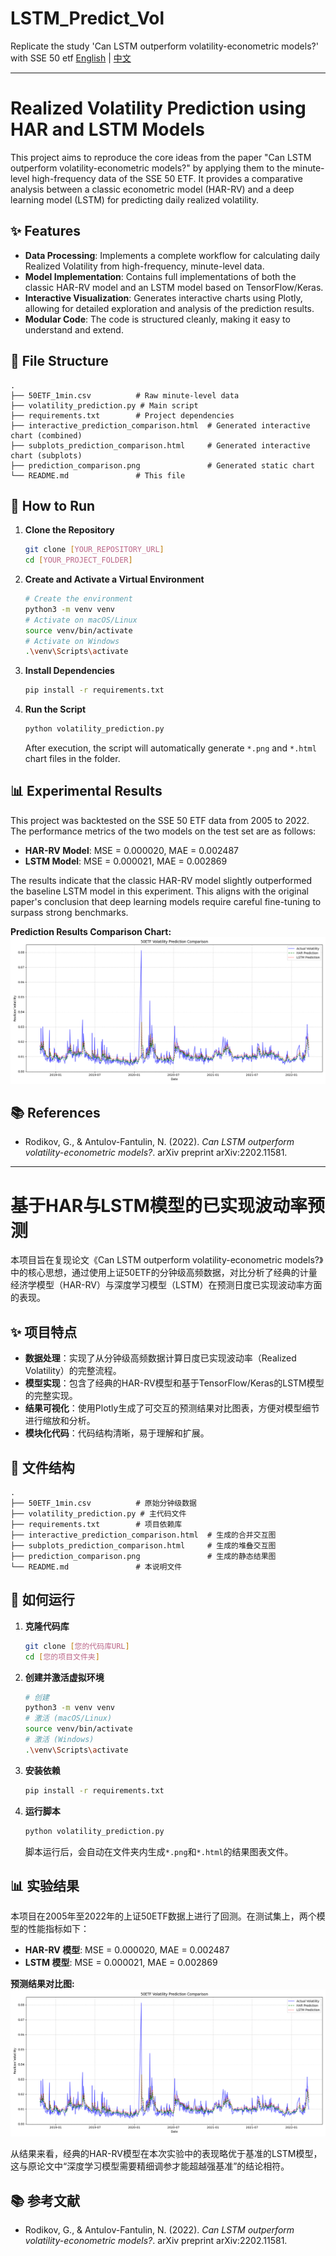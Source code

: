 # LSTM_Predict_Vol
Replicate the study 'Can LSTM outperform volatility-econometric models?' with SSE 50 etf
[English](#english) | [中文](#中文)

---

<a name="english"></a>

# Realized Volatility Prediction using HAR and LSTM Models

This project aims to reproduce the core ideas from the paper "Can LSTM outperform volatility-econometric models?" by applying them to the minute-level high-frequency data of the SSE 50 ETF. It provides a comparative analysis between a classic econometric model (HAR-RV) and a deep learning model (LSTM) for predicting daily realized volatility.

## ✨ Features

- **Data Processing**: Implements a complete workflow for calculating daily Realized Volatility from high-frequency, minute-level data.
- **Model Implementation**: Contains full implementations of both the classic HAR-RV model and an LSTM model based on TensorFlow/Keras.
- **Interactive Visualization**: Generates interactive charts using Plotly, allowing for detailed exploration and analysis of the prediction results.
- **Modular Code**: The code is structured cleanly, making it easy to understand and extend.

## 📂 File Structure

```
.
├── 50ETF_1min.csv          # Raw minute-level data
├── volatility_prediction.py # Main script
├── requirements.txt        # Project dependencies
├── interactive_prediction_comparison.html  # Generated interactive chart (combined)
├── subplots_prediction_comparison.html     # Generated interactive chart (subplots)
├── prediction_comparison.png               # Generated static chart
└── README.md               # This file
```

## 🚀 How to Run

1.  **Clone the Repository**
    ```bash
    git clone [YOUR_REPOSITORY_URL]
    cd [YOUR_PROJECT_FOLDER]
    ```

2.  **Create and Activate a Virtual Environment**
    ```bash
    # Create the environment
    python3 -m venv venv
    # Activate on macOS/Linux
    source venv/bin/activate
    # Activate on Windows
    .\venv\Scripts\activate
    ```

3.  **Install Dependencies**
    ```bash
    pip install -r requirements.txt
    ```

4.  **Run the Script**
    ```bash
    python volatility_prediction.py
    ```
    After execution, the script will automatically generate `*.png` and `*.html` chart files in the folder.

## 📊 Experimental Results

This project was backtested on the SSE 50 ETF data from 2005 to 2022. The performance metrics of the two models on the test set are as follows:

- **HAR-RV Model**: MSE = 0.000020, MAE = 0.002487
- **LSTM Model**: MSE = 0.000021, MAE = 0.002869

The results indicate that the classic HAR-RV model slightly outperformed the baseline LSTM model in this experiment. This aligns with the original paper's conclusion that deep learning models require careful fine-tuning to surpass strong benchmarks.

**Prediction Results Comparison Chart:**
![Prediction Results](prediction_comparison.png)

## 📚 References

- Rodikov, G., & Antulov-Fantulin, N. (2022). *Can LSTM outperform volatility-econometric models?*. arXiv preprint arXiv:2202.11581.

---

<a name="中文"></a>

# 基于HAR与LSTM模型的已实现波动率预测

本项目旨在复现论文《Can LSTM outperform volatility-econometric models?》中的核心思想，通过使用上证50ETF的分钟级高频数据，对比分析了经典的计量经济学模型（HAR-RV）与深度学习模型（LSTM）在预测日度已实现波动率方面的表现。

## ✨ 项目特点

- **数据处理**：实现了从分钟级高频数据计算日度已实现波动率（Realized Volatility）的完整流程。
- **模型实现**：包含了经典的HAR-RV模型和基于TensorFlow/Keras的LSTM模型的完整实现。
- **结果可视化**：使用Plotly生成了可交互的预测结果对比图表，方便对模型细节进行缩放和分析。
- **模块化代码**：代码结构清晰，易于理解和扩展。

## 📂 文件结构

```
.
├── 50ETF_1min.csv          # 原始分钟级数据
├── volatility_prediction.py # 主代码文件
├── requirements.txt        # 项目依赖库
├── interactive_prediction_comparison.html  # 生成的合并交互图
├── subplots_prediction_comparison.html     # 生成的堆叠交互图
├── prediction_comparison.png               # 生成的静态结果图
└── README.md               # 本说明文件
```

## 🚀 如何运行

1.  **克隆代码库**
    ```bash
    git clone [您的代码库URL]
    cd [您的项目文件夹]
    ```

2.  **创建并激活虚拟环境**
    ```bash
    # 创建
    python3 -m venv venv
    # 激活 (macOS/Linux)
    source venv/bin/activate
    # 激活 (Windows)
    .\venv\Scripts\activate
    ```

3.  **安装依赖**
    ```bash
    pip install -r requirements.txt
    ```

4.  **运行脚本**
    ```bash
    python volatility_prediction.py
    ```
    脚本运行后，会自动在文件夹内生成`*.png`和`*.html`的结果图表文件。

## 📊 实验结果

本项目在2005年至2022年的上证50ETF数据上进行了回测。在测试集上，两个模型的性能指标如下：

- **HAR-RV 模型**: MSE = 0.000020, MAE = 0.002487
- **LSTM 模型**: MSE = 0.000021, MAE = 0.002869

**预测结果对比图:**
![预测结果](prediction_comparison.png)

从结果来看，经典的HAR-RV模型在本次实验中的表现略优于基准的LSTM模型，这与原论文中“深度学习模型需要精细调参才能超越强基准”的结论相符。

## 📚 参考文献

- Rodikov, G., & Antulov-Fantulin, N. (2022). *Can LSTM outperform volatility-econometric models?*. arXiv preprint arXiv:2202.11581.

